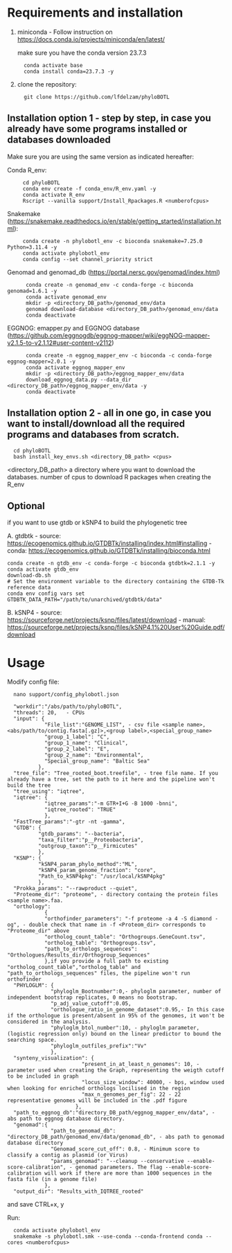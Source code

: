 # Requirements and installation

1. miniconda - Follow instruction on https://docs.conda.io/projects/miniconda/en/latest/

   make sure you have the conda version 23.7.3

         conda activate base
         conda install conda=23.7.3 -y
   
3. clone the repository:

         git clone https://github.com/lfdelzam/phyloBOTL

## Installation option 1 - step by step, in case you already have some programs installed or databases downloaded
Make sure you are using the same version as indicated hereafter: 

Conda R_env:

         cd phyloBOTL
         conda env create -f conda_env/R_env.yaml -y
         conda activate R_env
         Rscript --vanilla support/Install_Rpackages.R <numberofcpus>

Snakemake (https://snakemake.readthedocs.io/en/stable/getting_started/installation.html):

         conda create -n phylobotl_env -c bioconda snakemake=7.25.0 Python=3.11.4 -y
         conda activate phylobotl_env
         conda config --set channel_priority strict

Genomad and genomad_db (https://portal.nersc.gov/genomad/index.html)

          conda create -n genomad_env -c conda-forge -c bioconda genomad=1.6.1 -y
          conda activate genomad_env
          mkdir -p <directory_DB_path>/genomad_env/data
          genomad download-database <directory_DB_path>/genomad_env/data
          conda deactivate
    
EGGNOG: emapper.py and EGGNOG database (https://github.com/eggnogdb/eggnog-mapper/wiki/eggNOG-mapper-v2.1.5-to-v2.1.12#user-content-v2112)

          conda create -n eggnog_mapper_env -c bioconda -c conda-forge eggnog-mapper=2.0.1 -y
          conda activate eggnog_mapper_env
          mkdir -p <directory_DB_path>/eggnog_mapper_env/data
          download_eggnog_data.py --data_dir <directory_DB_path>/eggnog_mapper_env/data -y
          conda deactivate

## Installation option 2 - all in one go, in case you want to install/download all the required programs and databases from scratch. 

      cd phyloBOTL
      bash install_key_envs.sh <directory_DB_path> <cpus>

<directory_DB_path> a directory where you want to download the databases. 
<cpus> number of cpus to download R packages when creating the R_env

## Optional

if you want to use gtdb or kSNP4 to build the phylogenetic tree

A. gtdbtk - source: https://ecogenomics.github.io/GTDBTk/installing/index.html#installing 
          - conda: https://ecogenomics.github.io/GTDBTk/installing/bioconda.html

    conda create -n gtdb_env -c conda-forge -c bioconda gtdbtk=2.1.1 -y
    conda activate gtdb_env
    download-db.sh
    # Set the environment variable to the directory containing the GTDB-Tk reference data
    conda env config vars set GTDBTK_DATA_PATH="/path/to/unarchived/gtdbtk/data"


B. kSNP4  - source: https://sourceforge.net/projects/ksnp/files/latest/download
          - manual: https://sourceforge.net/projects/ksnp/files/kSNP4.1%20User%20Guide.pdf/download


# Usage

Modify config file:

      nano support/config_phylobotl.json
      
      "workdir":"/abs/path/to/phyloBOTL",
      "threads": 20,   - CPUs
      "input": {
                "File_list":"GENOME_LIST", - csv file <sample name>,<abs/path/to/contig.fasta[.gz]>,<group label>,<special_group_name>
                "group_1_label": "C", 
                "group_1_name": "Clinical",
                "group_2_label": "E",
                "group_2_name": "Environmental",
                "Special_group_name": "Baltic Sea"
              },
      "tree_file": "Tree_rooted_boot.treefile", - tree file name. If you already have a tree, set the path to it here and the pipeline won't build the tree 
      "tree_using": "iqtree",
      "iqtree": {
                "iqtree_params":"-m GTR+I+G -B 1000 -bnni",
                "iqtree_rooted": "TRUE"
                },
      "FastTree_params":"-gtr -nt -gamma",
      "GTDB": {
              "gtdb_params": "--bacteria",
              "taxa_filter":"p__Proteobacteria",
              "outgroup_taxon":"p__Firmicutes"
              },
      "KSNP": {
              "kSNP4_param_phylo_method":"ML",
              "kSNP4_param_genome_fraction": "core",
              "Path_to_kSNP4pkg": "/usr/local/kSNP4pkg"
              },
      "Prokka_params": "--rawproduct --quiet",
      "Proteome_dir": "proteome", - directory containg the protein files <sample name>.faa. 
      "orthology":
                {
                "orthofinder_parameters": "-f proteome -a 4 -S diamond -og", - double check that name in -f <Proteom_dir> corresponds to "Proteome_dir" above
                "ortholog_count_table": "Orthogroups.GeneCount.tsv", 
                "ortholog_table": "Orthogroups.tsv",
                "path_to_orthologs_sequences": "Orthologues/Results_dir/Orthogroup_Sequences"
                },if you provide a full path to existing "ortholog_count_table","ortholog_table" and "path_to_orthologs_sequences" files, the pipeline won't run orthofinder  
      "PHYLOGLM": {
                  "phyloglm_Bootnumber":0,- phyloglm parameter, number of independent bootstrap replicates, 0 means no bootstrap.
                  "p_adj_value_cutoff":0.05,
                  "orthologue_ratio_in_genome_dataset":0.95,- In this case if the orthologue is present/absent in 95% of the genomes, it won't be considered in the analysis. 
                  "phyloglm_btol_number":10, - phyloglm parameter, (logistic regression only) bound on the linear predictor to bound the searching space.
                  "phyloglm_outfiles_prefix":"Vv"
                  },
      "synteny_visualization": {
                            "present_in_at_least_n_genomes": 10, - parameter used when creating the Graph, representing the weigth cutoff to be included in graph 
                            "locus_size_window": 40000, - bps, window used when looking for enriched orthologs locilised in the region
                            "max_n_genomes_per_fig": 22 - 22 representative genomes will be included in the .pdf figure
                          },
      "path_to_eggnog_db":"directory_DB_path/eggnog_mapper_env/data", - abs path to eggnog database directory. 
      "genomad":{
                  "path_to_genomad_db": "directory_DB_path/genomad_env/data/genomad_db", - abs path to genomad database directory
                  "Genomad_score_cut_off": 0.8, - Minimum score to classify a contig as plasmid (or Virus)
                  "params_genomad": "--cleanup --conservative --enable-score-calibration", - genomad parameters. The flag --enable-score-calibration will work if there are more than 1000 sequences in the fasta file (in a genome file) 
                },
      "output_dir": "Results_with_IQTREE_rooted"


      

and save CTRL+x, y

Run:

      conda activate phylobotl_env
      snakemake -s phylobotl.smk --use-conda --conda-frontend conda --cores <numberofcpus>
